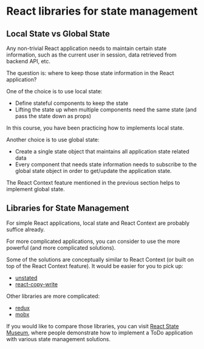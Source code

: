# React libraries for state management

## Local State vs Global State

Any non-trivial React application needs to maintain certain state information, such as the current user in session, data retrieved from backend API, etc.

The question is: where to keep those state information in the React application?

One of the choice is to use local state:

* Define stateful components to keep the state
* Lifting the state up when multiple components need the same state \(and pass the state down as props\)

In this course, you have been practicing how to implements local state.

Another choice is to use global state:

* Create a single state object that maintains all application state related data
* Every component that needs state information needs to subscribe to the global state object in order to get/update the application state.

The React Context feature mentioned in the previous section helps to implement global state.

## Libraries for State Management

For simple React applications, local state and React Context are probably suffice already.

For more complicated applications, you can consider to use the more powerful \(and more complicated solutions\).

Some of the solutions are conceptually similar to React Context \(or built on top of the React Context feature\). It would be easier for you to pick up:

* [unstated](https://github.com/jamiebuilds/unstated)
* [react-copy-write](https://github.com/aweary/react-copy-write)

Other libraries are more complicated:

* [redux](https://redux.js.org/)
* [mobx](https://mobx.js.org/getting-started.html)

If you would like to compare those libraries, you can visit [React State Museum](https://github.com/GantMan/ReactStateMuseum), where people demonstrate how to implement a ToDo application with various state management solutions.

